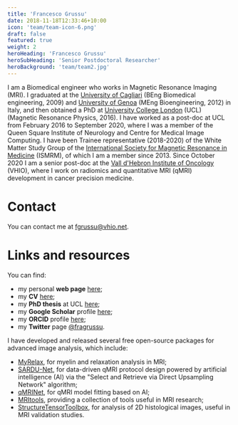 ```yaml
---
title: 'Francesco Grussu'
date: 2018-11-18T12:33:46+10:00
icon: 'team/team-icon-6.png'
draft: false
featured: true
weight: 2
heroHeading: 'Francesco Grussu'
heroSubHeading: 'Senior Postdoctoral Researcher'
heroBackground: 'team/team2.jpg'
---
```


I am a Biomedical engineer who works in Magnetic Resonance Imaging (MRI). I graduated at the [University of Cagliari](https://www.unica.it/unica/en/homepage.page) (BEng Biomedical engineering, 2009) and [University of Genoa](https://unige.it/en) (MEng Bioengineering, 2012) in Italy, and then obtained a PhD at [University College London](https://www.ucl.ac.uk/) (UCL) (Magnetic Resonance Physics, 2016). I have worked as a post-doc at UCL from February 2016 to September 2020, where I was a member of the Queen Square Institute of Neurology and Centre for Medical Image Computing. I have been Trainee representative (2018-2020) of the White Matter Study Group of the [International Society for Magnetic Resonance in Medicine](https://www.ismrm.org/) (ISMRM), of which I am a member since 2013. Since October 2020 I am a senior post-doc at the [Vall d'Hebron Institute of Oncology](https://www.vhio.net/) (VHIO), where I work on radiomics and quantitative MRI (qMRI) development in cancer precision medicine.

# Contact
You can contact me at [fgrussu@vhio.net](mailto:fgrussu@vhio.net).


# Links and resources
You can find:
* my personal **web page** [here](http://fragrussu.github.io);
* my **CV** [here](http://fragrussu.github.io/mycv.pdf);
* my **PhD thesis** at UCL [here](https://discovery.ucl.ac.uk/id/eprint/1477007/7/FGrussu_PhD_final_20160320.pdf);
* my **Google Scholar** profile [here](https://scholar.google.com/citations?user=Zj5Vt3YAAAAJ&hl=en&oi=ao);
* my **ORCID** profile [here](https://orcid.org/0000-0002-0945-3909); 
* my **Twitter** page [@fragrussu](https://twitter.com/fragrussu).

I have developed and released several free open-source packages for advanced image analysis, which include:
* [MyRelax](https://github.com/fragrussu/MyRelax), for myelin and relaxation analysis in MRI;
* [SARDU-Net](https://github.com/fragrussu/sardunet), for data-driven qMRI protocol design powered by artificial intelligence (AI) via the "Select and Retrieve via Direct Upsampling Network" algorithm;
* [qMRINet](https://github.com/fragrussu/qMRINet), for qMRI model fitting based on AI;
* [MRItools](https://github.com/fragrussu/MRItools), providing a collection of tools useful in MRI research;
* [StructureTensorToolbox](https://github.com/fragrussu/StructureTensorToolbox), for analysis of 2D histological images, useful in MRI validation studies.

